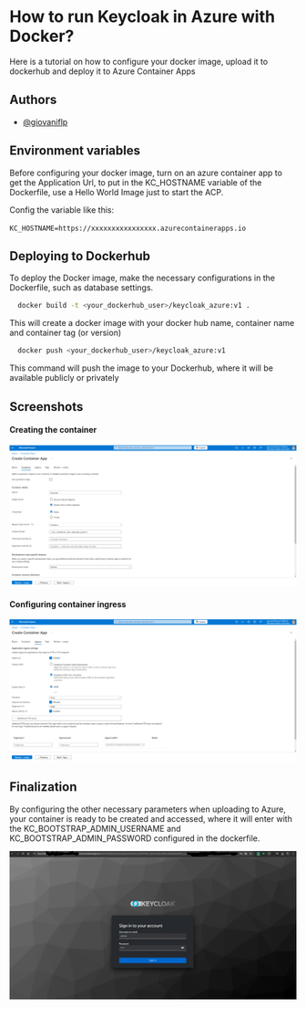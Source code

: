 
# How to run Keycloak in Azure with Docker?

Here is a tutorial on how to configure your docker image, upload it to dockerhub and deploy it to Azure Container Apps


## Authors

- [@giovaniflp](https://www.github.com/giovaniflp)


## Environment variables

Before configuring your docker image, turn on an azure container app to get the Application Url, to put in the KC_HOSTNAME variable of the Dockerfile, use a Hello World Image just to start the ACP.

Config the variable like this:

`KC_HOSTNAME=https://xxxxxxxxxxxxxxxx.azurecontainerapps.io`



## Deploying to Dockerhub

To deploy the Docker image, make the necessary configurations in the Dockerfile, such as database settings.

```bash
  docker build -t <your_dockerhub_user>/keycloak_azure:v1 .
```

This will create a docker image with your docker hub name, container name and container tag (or version)

```bash
  docker push <your_dockerhub_user>/keycloak_azure:v1
```

This command will push the image to your Dockerhub, where it will be available publicly or privately
## Screenshots

#### Creating the container

![App Screenshot](https://raw.githubusercontent.com/giovaniflp/keycloak-azure-deploy/refs/heads/main/Screenshot%20from%202024-11-08%2000-30-37.png)

#### Configuring container ingress

![App Screenshot](https://raw.githubusercontent.com/giovaniflp/keycloak-azure-deploy/refs/heads/main/Screenshot%20from%202024-11-08%2000-35-15.png)




## Finalization

By configuring the other necessary parameters when uploading to Azure, your container is ready to be created and accessed, where it will enter with the KC_BOOTSTRAP_ADMIN_USERNAME and KC_BOOTSTRAP_ADMIN_PASSWORD configured in the dockerfile.

![App Screenshot](https://raw.githubusercontent.com/giovaniflp/keycloak-azure-deploy/refs/heads/main/finally.png)
